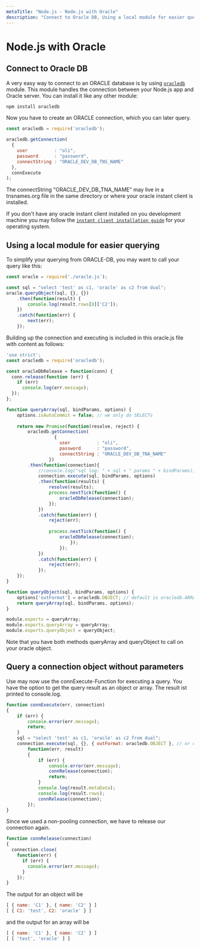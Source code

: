 ```yaml
---
metaTitle: "Node.js - Node.js with Oracle"
description: "Connect to Oracle DB, Using a local module for easier querying, Query a connection object without parameters"
---
```


# Node.js with Oracle




## Connect to Oracle DB


A very easy way to connect to an ORACLE database is by using [`oracledb`](https://github.com/oracle/node-oracledb) module. This module handles the connection between your Node.js app and Oracle server.
You can install it like any other module:

```js
npm install oracledb

```

Now you have to create an ORACLE connection, which you can later query.

```js
const oracledb = require('oracledb');

oracledb.getConnection(
  {
    user          : "oli",
    password      : "password",
    connectString : "ORACLE_DEV_DB_TNS_NAME"
  },
  connExecute
);

```

The connectString "ORACLE_DEV_DB_TNA_NAME" may live in a tnsnames.org file in the same directory or where your oracle instant client is installed.

If you don't have any oracle instant client installed on you development machine you may follow the [`instant client installation guide`](https://github.com/oracle/node-oracledb/blob/master/INSTALL.md#which-instructions-to-follow) for your operating system.



## Using a local module for easier querying


To simplify your querying from ORACLE-DB, you may want to call your query like this:

```js
const oracle = require('./oracle.js');

const sql = "select 'test' as c1, 'oracle' as c2 from dual";
oracle.queryObject(sql, {}, {})
    .then(function(result) {
        console.log(result.rows[0]['C2']);
    })
    .catch(function(err) {
        next(err);
    });

```

Building up the connection and executing is included in this oracle.js file with content as follows:

```js
'use strict';
const oracledb = require('oracledb');

const oracleDbRelease = function(conn) {
  conn.release(function (err) {
    if (err)
      console.log(err.message);
  });
};

function queryArray(sql, bindParams, options) {
    options.isAutoCommit = false; // we only do SELECTs
 
    return new Promise(function(resolve, reject) {
        oracledb.getConnection(
                  {
                    user          : "oli",
                    password      : "password",
                    connectString : "ORACLE_DEV_DB_TNA_NAME"
                })
        .then(function(connection){
            //console.log("sql log: " + sql + " params " + bindParams);
            connection.execute(sql, bindParams, options)
            .then(function(results) {
                resolve(results);
                process.nextTick(function() {
                    oracleDbRelease(connection);
                });
            })
            .catch(function(err) {
                reject(err);
 
                process.nextTick(function() {
                    oracleDbRelease(connection);
                        });
                    });
            })
            .catch(function(err) {
                reject(err);
            });
    });
}

function queryObject(sql, bindParams, options) {
    options['outFormat'] = oracledb.OBJECT; // default is oracledb.ARRAY
    return queryArray(sql, bindParams, options);
}

module.exports = queryArray; 
module.exports.queryArray = queryArray; 
module.exports.queryObject = queryObject;

```

Note that you have both methods queryArray and queryObject to call on your oracle object.



## Query a connection object without parameters


Use may now use the connExecute-Function for executing a query. You have the option to get the query result as an object or array. The result ist printed to console.log.

```js
function connExecute(err, connection)
{
    if (err) {
        console.error(err.message);
        return;
    }
    sql = "select 'test' as c1, 'oracle' as c2 from dual";
    connection.execute(sql, {}, { outFormat: oracledb.OBJECT }, // or oracledb.ARRAY
        function(err, result)
        {
            if (err) {
                console.error(err.message);
                connRelease(connection);
                return;
            }
            console.log(result.metaData);
            console.log(result.rows);
            connRelease(connection);
        });
}

```

Since we used a non-pooling connection, we have to release our connection again.

```js
function connRelease(connection)
{
  connection.close(
    function(err) {
      if (err) {
        console.error(err.message);
      }
    });
}

```

The output for an object will be

```js
[ { name: 'C1' }, { name: 'C2' } ]
[ { C1: 'test', C2: 'oracle' } ]

```

and the output for an array will be

```js
[ { name: 'C1' }, { name: 'C2' } ]
[ [ 'test', 'oracle' ] ]

```

